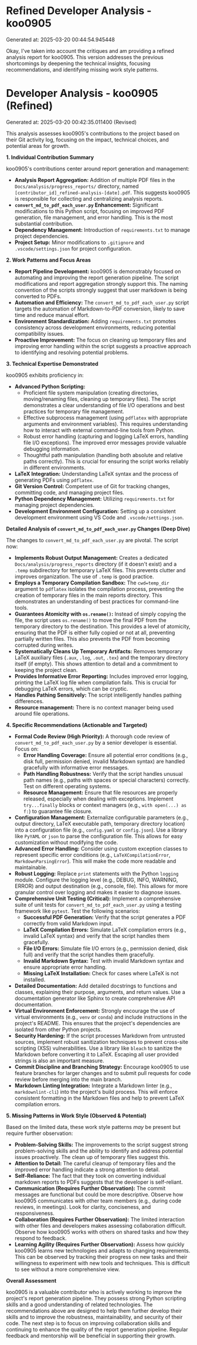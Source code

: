 # Refined Developer Analysis - koo0905
Generated at: 2025-03-20 00:44:54.945448

Okay, I've taken into account the critiques and am providing a refined analysis report for koo0905. This version addresses the previous shortcomings by deepening the technical insights, focusing recommendations, and identifying missing work style patterns.

# Developer Analysis - koo0905 (Refined)
Generated at: 2025-03-20 00:42:35.011400 (Revised)

This analysis assesses koo0905's contributions to the project based on their Git activity log, focusing on the impact, technical choices, and potential areas for growth.

**1. Individual Contribution Summary**

koo0905's contributions center around report generation and management:

*   **Analysis Report Aggregation:** Addition of multiple PDF files in the `Docs/analysis/progress_reports/` directory, named `[contributor_id]_refined-analysis-[date].pdf`. This suggests koo0905 is responsible for collecting and centralizing analysis reports.
*   **`convert_md_to_pdf_each_user.py` Enhancement:** Significant modifications to this Python script, focusing on improved PDF generation, file management, and error handling. This is the most substantial contribution.
*   **Dependency Management:** Introduction of `requirements.txt` to manage project dependencies.
*   **Project Setup:** Minor modifications to `.gitignore` and `.vscode/settings.json` for project configuration.

**2. Work Patterns and Focus Areas**

*   **Report Pipeline Development:**  koo0905 is demonstrably focused on automating and improving the report generation pipeline. The script modifications and report aggregation strongly support this. The naming convention of the scripts strongly suggest that user markdown is being converted to PDFs.
*   **Automation and Efficiency:** The `convert_md_to_pdf_each_user.py` script targets the automation of Markdown-to-PDF conversion, likely to save time and reduce manual effort.
*   **Environment Standardization:** Adding `requirements.txt` promotes consistency across development environments, reducing potential compatibility issues.
*   **Proactive Improvement:** The focus on cleaning up temporary files and improving error handling within the script suggests a proactive approach to identifying and resolving potential problems.

**3. Technical Expertise Demonstrated**

koo0905 exhibits proficiency in:

*   **Advanced Python Scripting:**
    *   Proficient file system manipulation (creating directories, moving/renaming files, cleaning up temporary files). The script demonstrates a clear understanding of file I/O operations and best practices for temporary file management.
    *   Effective subprocess management (using `pdflatex` with appropriate arguments and environment variables). This requires understanding how to interact with external command-line tools from Python.
    *   Robust error handling (capturing and logging LaTeX errors, handling file I/O exceptions). The improved error messages provide valuable debugging information.
    *   Thoughtful path manipulation (handling both absolute and relative paths correctly). This is crucial for ensuring the script works reliably in different environments.
*   **LaTeX Integration:**  Understanding LaTeX syntax and the process of generating PDFs using `pdflatex`.
*   **Git Version Control:**  Competent use of Git for tracking changes, committing code, and managing project files.
*   **Python Dependency Management:** Utilizing `requirements.txt` for managing project dependencies.
*   **Development Environment Configuration:**  Setting up a consistent development environment using VS Code and `.vscode/settings.json`.

**Detailed Analysis of `convert_md_to_pdf_each_user.py` Changes (Deep Dive)**

The changes to `convert_md_to_pdf_each_user.py` are pivotal. The script now:

*   **Implements Robust Output Management:** Creates a dedicated `Docs/analysis/progress_reports` directory (if it doesn't exist) and a `.temp` subdirectory for temporary LaTeX files. This prevents clutter and improves organization. The use of `.temp` is good practice.
*   **Employs a Temporary Compilation Sandbox:**  The `cwd=temp_dir` argument to `pdflatex` isolates the compilation process, preventing the creation of temporary files in the main reports directory. This demonstrates an understanding of best practices for command-line tools.
*   **Guarantees Atomicity with `os.rename()`:**  Instead of simply copying the file, the script uses `os.rename()` to move the final PDF from the temporary directory to the destination.  This provides a level of atomicity, ensuring that the PDF is either fully copied or not at all, preventing partially written files. This also prevents the PDF from becoming corrupted during writes.
*   **Systematically Cleans Up Temporary Artifacts:** Removes temporary LaTeX auxiliary files (`.aux`, `.log`, `.out`, `.tex`) and the temporary directory itself (if empty). This shows attention to detail and a commitment to keeping the project clean.
*   **Provides Informative Error Reporting:**  Includes improved error logging, printing the LaTeX log file when compilation fails. This is crucial for debugging LaTeX errors, which can be cryptic.
*   **Handles Pathing Sensitively:**  The script intelligently handles pathing differences.
*   **Resource management:** There is no context manager being used around file operations.

**4. Specific Recommendations (Actionable and Targeted)**

*   **Formal Code Review (High Priority):** A thorough code review of `convert_md_to_pdf_each_user.py` by a senior developer is essential. Focus on:
    *   **Error Handling Coverage:**  Ensure all potential error conditions (e.g., disk full, permission denied, invalid Markdown syntax) are handled gracefully with informative error messages.
    *   **Path Handling Robustness:**  Verify that the script handles unusual path names (e.g., paths with spaces or special characters) correctly.  Test on different operating systems.
    *   **Resource Management:** Ensure that file resources are properly released, especially when dealing with exceptions. Implement `try...finally` blocks or context managers (e.g., `with open(...) as f:`) to guarantee file closure.
*   **Configuration Management:**  Externalize configurable parameters (e.g., output directory, LaTeX executable path, temporary directory location) into a configuration file (e.g., `config.yaml` or `config.json`). Use a library like `PyYAML` or `json` to parse the configuration file. This allows for easy customization without modifying the code.
*   **Advanced Error Handling:**  Consider using custom exception classes to represent specific error conditions (e.g., `LaTeXCompilationError`, `MarkdownParsingError`). This will make the code more readable and maintainable.
*   **Robust Logging:** Replace `print` statements with the Python `logging` module. Configure the logging level (e.g., DEBUG, INFO, WARNING, ERROR) and output destination (e.g., console, file). This allows for more granular control over logging and makes it easier to diagnose issues.
*   **Comprehensive Unit Testing (Critical):**  Implement a comprehensive suite of unit tests for `convert_md_to_pdf_each_user.py` using a testing framework like `pytest`. Test the following scenarios:
    *   **Successful PDF Generation:**  Verify that the script generates a PDF correctly from valid Markdown input.
    *   **LaTeX Compilation Errors:**  Simulate LaTeX compilation errors (e.g., invalid LaTeX syntax) and verify that the script handles them gracefully.
    *   **File I/O Errors:**  Simulate file I/O errors (e.g., permission denied, disk full) and verify that the script handles them gracefully.
    *   **Invalid Markdown Syntax:**  Test with invalid Markdown syntax and ensure appropriate error handling.
    *   **Missing LaTeX Installation:** Check for cases where LaTeX is not installed.
*   **Detailed Documentation:**  Add detailed docstrings to functions and classes, explaining their purpose, arguments, and return values.  Use a documentation generator like Sphinx to create comprehensive API documentation.
*   **Virtual Environment Enforcement:**  Strongly encourage the use of virtual environments (e.g., `venv` or `conda`) and include instructions in the project's README.  This ensures that the project's dependencies are isolated from other Python projects.
*   **Security Hardening:**  If the script processes Markdown from untrusted sources, implement robust sanitization techniques to prevent cross-site scripting (XSS) vulnerabilities.  Use a library like `bleach` to sanitize the Markdown before converting it to LaTeX.  Escaping all user provided strings is also an important measure.
*   **Commit Discipline and Branching Strategy:** Encourage koo0905 to use feature branches for larger changes and to submit pull requests for code review before merging into the main branch.
*   **Markdown Linting Integration:** Integrate a Markdown linter (e.g., `markdownlint-cli`) into the project's build process. This will enforce consistent formatting in the Markdown files and help to prevent LaTeX compilation errors.

**5. Missing Patterns in Work Style (Observed & Potential)**

Based on the limited data, these work style patterns *may* be present but require further observation:

*   **Problem-Solving Skills:** The improvements to the script suggest strong problem-solving skills and the ability to identify and address potential issues proactively. The clean up of temporary files suggest this.
*   **Attention to Detail:** The careful cleanup of temporary files and the improved error handling indicate a strong attention to detail.
*   **Self-Reliance:** The fact that they took on converting individual markdown reports to PDFs suggests that the developer is self-reliant.
*   **Communication (Requires Further Observation):** The commit messages are functional but could be more descriptive. Observe how koo0905 communicates with other team members (e.g., during code reviews, in meetings). Look for clarity, conciseness, and responsiveness.
*   **Collaboration (Requires Further Observation):** The limited interaction with other files and developers makes assessing collaboration difficult. Observe how koo0905 works with others on shared tasks and how they respond to feedback.
*   **Learning Agility (Requires Further Observation):** Assess how quickly koo0905 learns new technologies and adapts to changing requirements. This can be observed by tracking their progress on new tasks and their willingness to experiment with new tools and techniques. This is difficult to see without a more comprehensive view.

**Overall Assessment**

koo0905 is a valuable contributor who is actively working to improve the project's report generation pipeline. They possess strong Python scripting skills and a good understanding of related technologies. The recommendations above are designed to help them further develop their skills and to improve the robustness, maintainability, and security of their code. The next step is to focus on improving collaboration skills and continuing to enhance the quality of the report generation pipeline. Regular feedback and mentorship will be beneficial in supporting their growth.
